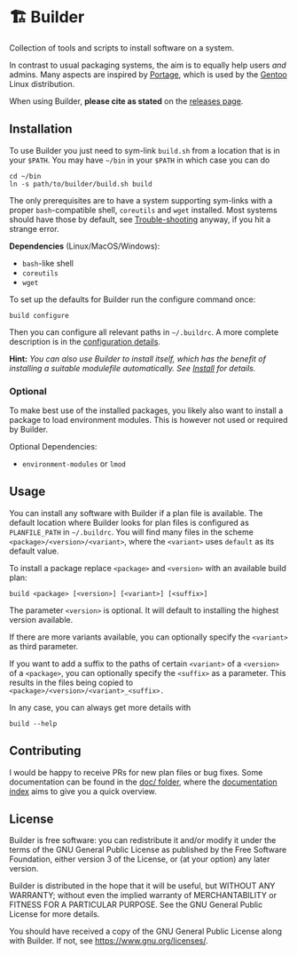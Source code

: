 
# 🏗 Builder

Collection of tools and scripts to install software on a system.

In contrast to usual packaging systems, the aim is to equally help users *and*
admins. Many aspects are inspired by
[Portage](https://wiki.gentoo.org/wiki/Project:Portage), which is used by the
[Gentoo](https://gentoo.org/) Linux distribution.

When using Builder, **please cite as stated** on the [releases page](https://github.com/INM-6/Builder/releases).

## Installation

To use Builder you just need to sym-link `build.sh` from a location that is in
your `$PATH`. You may have `~/bin` in your `$PATH` in which case you can do

    cd ~/bin
    ln -s path/to/builder/build.sh build

The only prerequisites are to have a system supporting sym-links with a proper
`bash`-compatible shell, `coreutils` and `wget` installed. Most systems should
have those by default, see [Trouble-shooting](docs/Trouble-shooting.md) anyway, if you
hit a strange error.

**Dependencies** (Linux/MacOS/Windows):

* `bash`-like shell
* `coreutils`
* `wget`

To set up the defaults for Builder run the configure command once:

    build configure

Then you can configure all relevant paths in `~/.buildrc`.  A more complete
description is in the [configuration details](doc/Configuration.md).

**Hint:** *You can also use Builder to install itself, which has the benefit of
installing a suitable modulefile automatically. See [Install](doc/Install.md)
for details.*


### Optional

To make best use of the installed packages, you likely also want to install a
package to load environment modules. This is however not used or required by
Builder.

Optional Dependencies:
* `environment-modules` or `lmod`


## Usage

You can install any software with Builder if a plan file is available. The
default location where Builder looks for plan files is configured as
`PLANFILE_PATH` in `~/.buildrc`. You will find many files in the scheme
`<package>/<version>/<variant>`, where the `<variant>` uses `default` as its
default value.

To install a package replace `<package>` and `<version>` with an available
build plan:

    build <package> [<version>] [<variant>] [<suffix>]

The parameter `<version>` is optional. It will default to installing the
highest version available.

If there are more variants available, you can optionally specify the
`<variant>` as third parameter.

If you want to add a suffix to the paths of certain `<variant>` of a `<version>`
of a `<package>`, you can optionally specify the `<suffix>` as a parameter.
This results in the files being copied to `<package>/<version>/<variant>_<suffix>.`

In any case, you can always get more details with

    build --help


## Contributing

I would be happy to receive PRs for new plan files or bug fixes. Some
documentation can be found in the [doc/ folder](doc/), where the [documentation
index](index.md) aims to give you a quick overview.


## License

 Builder is free software: you can redistribute it and/or modify
 it under the terms of the GNU General Public License as published by
 the Free Software Foundation, either version 3 of the License, or
 (at your option) any later version.

 Builder is distributed in the hope that it will be useful,
 but WITHOUT ANY WARRANTY; without even the implied warranty of
 MERCHANTABILITY or FITNESS FOR A PARTICULAR PURPOSE.  See the
 GNU General Public License for more details.

 You should have received a copy of the GNU General Public License
 along with Builder.  If not, see <https://www.gnu.org/licenses/>.

